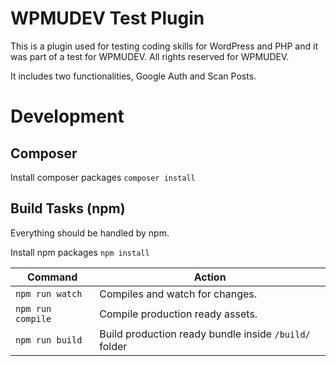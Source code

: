 # WPMUDEV Test Plugin #

This is a plugin used for testing coding skills for WordPress and PHP and it was part of a test for WPMUDEV. All rights reserved for WPMUDEV.

It includes two functionalities, Google Auth and Scan Posts.

# Development

## Composer
Install composer packages
`composer install`

## Build Tasks (npm)
Everything should be handled by npm.

Install npm packages
`npm install`

| Command              | Action                                                |
|----------------------|-------------------------------------------------------|
| `npm run watch`      | Compiles and watch for changes.                       |
| `npm run compile`    | Compile production ready assets.                      |
| `npm run build`  | Build production ready bundle inside `/build/` folder |
